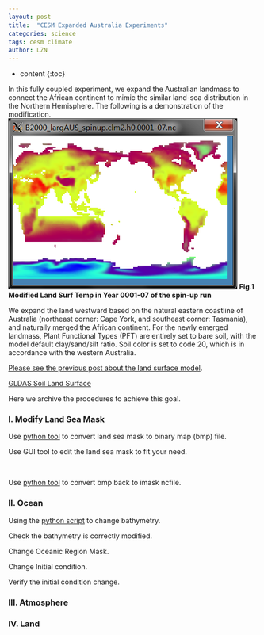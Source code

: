 ```yaml
---
layout: post
title:  "CESM Expanded Australia Experiments"
categories: science 
tags: cesm climate
author: LZN
---
```


* content
{:toc}

In this fully coupled experiment, we expand the Australian landmass to connect the African continent to mimic the similar land-sea distribution in the Northern Hemisphere. The following is a demonstration of the modification.
![](https://raw.githubusercontent.com/Novarizark/Novarizark.github.io/master/uploads/2021/larger_AUS.png)
**Fig.1 Modified Land Surf Temp in Year 0001-07 of the spin-up run**

We expand the land westward based on the natural eastern coastline of Australia (northeast corner: Cape York, and southeast corner: Tasmania), and naturally merged the African continent.
For the newly emerged landmass, Plant Functional Types (PFT) are entirely set to bare soil, with the model default clay/sand/silt ratio. Soil color is set to code 20, which is in accordance with the western Australia.

[Please see the previous post about the land surface model](https://novarizark.github.io/2018/06/05/clm-landuse/).

[GLDAS Soil Land Surface](https://ldas.gsfc.nasa.gov/gldas/soils)


Here we archive the procedures to achieve this goal.

### I. Modify Land Sea Mask

Use [python tool](https://github.com/Novarizark/tracacode/blob/master/2101-LandSea-Polar-XMHu/script/210127-pop2-imask2bmap.py) to convert land sea mask to binary map (bmp) file.

Use GUI tool to edit the land sea mask to fit your need.

![]()

Use [python tool](https://github.com/Novarizark/tracacode/blob/master/2101-LandSea-Polar-XMHu/script/210127-pop2-bmp2imask.py) to convert bmp back to imask ncfile.

### II. Ocean

Using the [python script]() to change bathymetry.

Check the bathymetry is correctly modified.

Change Oceanic Region Mask.

Change Initial condition.

Verify the initial condition change.


### III. Atmosphere


### IV. Land
